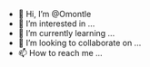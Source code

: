 - 👋 Hi, I’m @Omontle
- 👀 I’m interested in ...
- 🌱 I’m currently learning ...
- 💞️ I’m looking to collaborate on ...
- 📫 How to reach me ...

<!---
Omontle/Omontle is a ✨ special ✨ repository because its `README.md` (this file) appears on your GitHub profile.
You can click the Preview link to take a look at your changes.
--->
